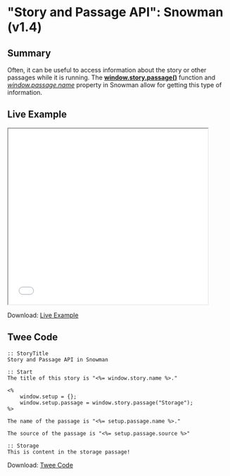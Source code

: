 # "Story and Passage API": Snowman (v1.4)

## Summary

Often, it can be useful to access information about the story or other passages while it is running. The [**window.story.passage()**](https://videlais.github.io/snowman/1/window_story/functions/passage.html) function and *[window.passage.name](https://videlais.github.io/snowman/1/window_passage/properties/name.html)* property in Snowman allow for getting this type of information.

## Live Example

<section>
<iframe src="snowman_storyandpassage_example.html" height=400 width=90%></iframe>

Download: <a href="snowman_storyandpassage_example.html" target="_blank">Live Example</a>
</section>

## Twee Code

```twee
:: StoryTitle
Story and Passage API in Snowman

:: Start
The title of this story is "<%= window.story.name %>."

<% 
	window.setup = {};
	window.setup.passage = window.story.passage("Storage");
%>

The name of the passage is "<%= setup.passage.name %>."

The source of the passage is "<%= setup.passage.source %>"

:: Storage
This is content in the storage passage!

```

Download: <a href="snowman_storyandpassage_twee.txt" target="_blank">Twee Code</a>
